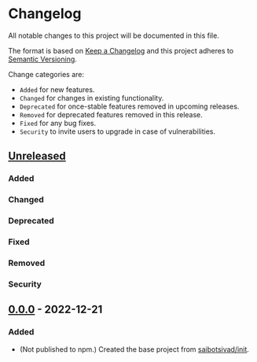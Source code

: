 # Changelog

All notable changes to this project will be documented in this file.

The format is based on [Keep a Changelog](http://keepachangelog.com/en/1.0.0/)
and this project adheres to [Semantic Versioning](http://semver.org/spec/v2.0.0.html).

Change categories are:

* `Added` for new features.
* `Changed` for changes in existing functionality.
* `Deprecated` for once-stable features removed in upcoming releases.
* `Removed` for deprecated features removed in this release.
* `Fixed` for any bug fixes.
* `Security` to invite users to upgrade in case of vulnerabilities.

## [Unreleased]
### Added
### Changed
### Deprecated
### Fixed
### Removed
### Security

## [0.0.0](https://github.com/saibotsivad/searchmd/tree/v0.0.0) - 2022-12-21
### Added
- (Not published to npm.) Created the base project from [saibotsivad/init](https://github.com/saibotsivad/init).

[Unreleased]: https://github.com/saibotsivad/searchmd/compare/v0.0.0...HEAD
[0.0.1]: https://github.com/saibotsivad/searchmd/compare/v0.0.0...v0.0.1

